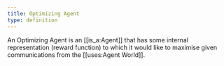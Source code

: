```yaml
---
title: Optimizing Agent
type: definition
---
```


An Optimizing Agent is an [[is_a:Agent]] that has some internal representation (reward function) to which it would like to maximise given communications from the [[uses:Agent World]].
